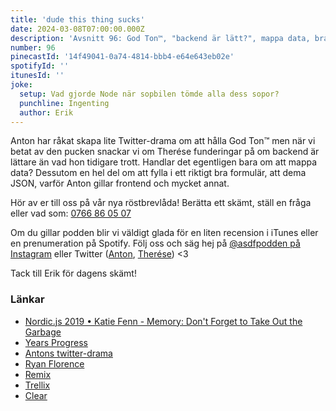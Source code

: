 ```yaml
---
title: 'dude this thing sucks'
date: 2024-03-08T07:00:00.000Z
description: 'Avsnitt 96: God Ton™, "backend är lätt?", mappa data, bra formulär och mycket annat.'
number: 96
pinecastId: '14f49041-0a74-4814-bbb4-e64e643eb02e'
spotifyId: ''
itunesId: ''
joke:
  setup: Vad gjorde Node när sopbilen tömde alla dess sopor?
  punchline: Ingenting
  author: Erik
---
```


Anton har råkat skapa lite Twitter-drama om att hålla God Ton™ men när vi betat av den pucken snackar vi om Therése funderingar på om backend är lättare än vad hon tidigare trott. Handlar det egentligen bara om att mappa data? Dessutom en hel del om att fylla i ett riktigt bra formulär, att dema JSON, varför Anton gillar frontend och mycket annat.

Hör av er till oss på vår nya röstbrevlåda! Berätta ett skämt, ställ en fråga eller vad som: [0766 86 05 07](tel:+46766860507)

Om du gillar podden blir vi väldigt glada för en liten recension i iTunes eller en prenumeration på Spotify. Följ oss och säg hej på [@asdfpodden på Instagram](https://www.instagram.com/asdfpodden/) eller Twitter ([Anton](https://twitter.com/Awnton), [Therése](https://twitter.com/tkomstadius)) &lt;3

Tack till Erik för dagens skämt!

### Länkar

- [Nordic.js 2019 • Katie Fenn - Memory: Don't Forget to Take Out the Garbage](https://www.youtube.com/watch?v=H_BYkp5sfpM)
- [Years Progress](https://twitter.com/year_progress?lang=sv)
- [Antons twitter-drama](https://twitter.com/Awnton/status/1765450299857052110)
- [Ryan Florence](https://twitter.com/ryanflorence)
- [Remix](https://twitter.com/ryanflorence)
- [Trellix](https://github.com/remix-run/example-trellix)
- [Clear](https://www.useclear.com/)
